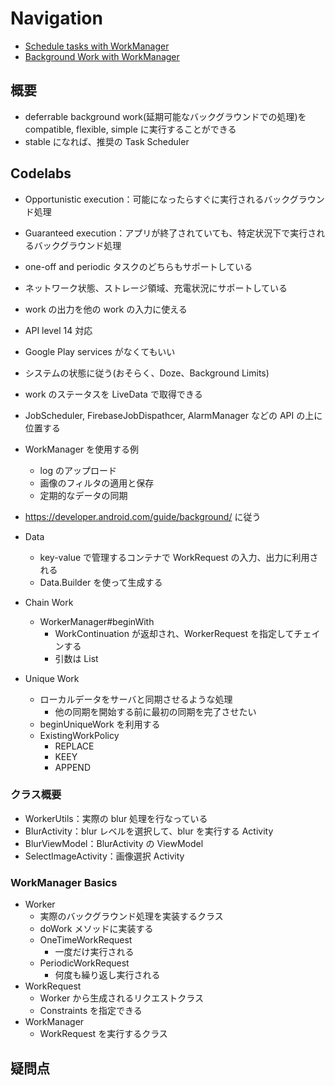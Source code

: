 # Navigation

* [Schedule tasks with WorkManager](https://developer.android.com/topic/libraries/architecture/workmanager)
* [Background Work with WorkManager](https://codelabs.developers.google.com/codelabs/android-workmanager/)

## 概要

* deferrable background work(延期可能なバックグラウンドでの処理)を compatible, flexible, simple に実行することができる
* stable になれば、推奨の Task Scheduler

## Codelabs

* Opportunistic execution：可能になったらすぐに実行されるバックグラウンド処理
* Guaranteed execution：アプリが終了されていても、特定状況下で実行されるバックグラウンド処理

* one-off and periodic タスクのどちらもサポートしている
* ネットワーク状態、ストレージ領域、充電状況にサポートしている
* work の出力を他の work の入力に使える
* API level 14 対応
* Google Play services がなくてもいい
* システムの状態に従う(おそらく、Doze、Background Limits)
* work のステータスを LiveData で取得できる

* JobScheduler, FirebaseJobDispathcer, AlarmManager などの API の上に位置する

* WorkManager を使用する例
  * log のアップロード
  * 画像のフィルタの適用と保存
  * 定期的なデータの同期
* https://developer.android.com/guide/background/ に従う

* Data
  * key-value で管理するコンテナで WorkRequest の入力、出力に利用される
  * Data.Builder を使って生成する

* Chain Work
  * WorkerManager#beginWith
    * WorkContinuation が返却され、WorkerRequest を指定してチェインする
    * 引数は List

* Unique Work
  * ローカルデータをサーバと同期させるような処理
    * 他の同期を開始する前に最初の同期を完了させたい
  * beginUniqueWork を利用する
  * ExistingWorkPolicy
    * REPLACE
    * KEEY
    * APPEND

### クラス概要

* WorkerUtils：実際の blur 処理を行なっている
* BlurActivity：blur レベルを選択して、blur を実行する Activity
* BlurViewModel：BlurActivity の ViewModel
* SelectImageActivity：画像選択 Activity

### WorkManager Basics

* Worker
  * 実際のバックグラウンド処理を実装するクラス
  * doWork メソッドに実装する
  * OneTimeWorkRequest
    * 一度だけ実行される
  * PeriodicWorkRequest
    * 何度も繰り返し実行される
* WorkRequest
  * Worker から生成されるリクエストクラス
  * Constraints を指定できる
* WorkManager
  * WorkRequest を実行するクラス


## 疑問点
